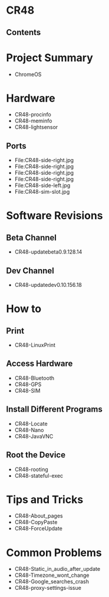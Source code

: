 # CR48
## Contents
# Project Summary
* ChromeOS
# Hardware
* CR48-procinfo
* CR48-meminfo
* CR48-lightsensor
## Ports
* File:CR48-side-right.jpg
* File:CR48-side-right.jpg
* File:CR48-side-right.jpg
* File:CR48-side-right.jpg
* File:CR48-side-left.jpg
* File:CR48-sim-slot.jpg
# Software Revisions
## Beta Channel
* CR48-updatebeta0.9.128.14
## Dev Channel
* CR48-updatedev0.10.156.18
# How to
## Print
* CR48-LinuxPrint
## Access Hardware
* CR48-Bluetooth
* CR48-GPS
* CR48-SIM
## Install Different Programs
* CR48-Locate
* CR48-Nano
* CR48-JavaVNC
## Root the Device
* CR48-rooting
* CR48-stateful-exec
# Tips and Tricks
* CR48-About_pages
* CR48-CopyPaste
* CR48-ForceUpdate
# Common Problems
* CR48-Static_in_audio_after_update
* CR48-Timezone_wont_change
* CR48-Google_searches_crash
* CR48-proxy-settings-issue
